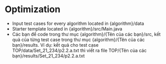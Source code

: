 # Optimization
* Input test cases for every algorithm located in {algorithm}/data
* Starter template located in {algorithm}/src/Main.java
* Các bạn để code trong thư mục {algorithm}/{Tên của các bạn}/src, kết quả của từng test case trong thư mục {algorithm}/{Tên của các bạn}/results. Ví dụ: kết quả cho test case TOP/data/Set_21_234/p2.2.a.txt thì viết ra file TOP/{Tên của các bạn}/results/Set_21_234/p2.2.a.txt